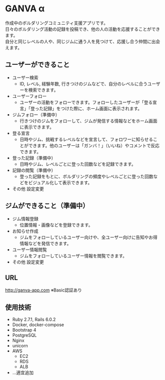 # GANVA α
作成中のボルダリングコミュニティ支援アプリです。  
日々のボルダリング活動の記録を投稿でき、他の人の活動を応援することができます。  
自分と同じレベルの人や、同じジムに通う人を見つけて、応援し合う仲間に出会えます。

## ユーザーができること
- ユーザー検索
   - ID, レベル, 経験年数, 行きつけのジムなどで、自分のレベルに合うユーザーを検索できます。
- ユーザーフォロー
   - ユーザーの活動をフォローできます。フォローしたユーザーが「登る宣言」「登った記録」をつけた際に、ホーム画面に表示されます。
- ジムフォロー（準備中）
   - 行きつけのジムをフォローして、ジムが発信する情報などをホーム画面に表示できます。  
-  登る宣言
   - 日時やジム、挑戦するレベルなどを宣言して、フォロワーに知らせることができます。他のユーザーは「ガンバ！」（いいね）やコメントで反応できます。
-  登った記録（準備中）
   - 日時やジム、レベルごとに登った回数などを記録できます。
-  記録の閲覧（準備中）
   - 登った記録をもとに、ボルダリングの頻度やレベルごとに登った回数などをビジュアル化して表示できます。
-  その他 設定変更

## ジムができること（準備中）
- ジム情報登録
   - 位置情報・画像などを登録できます。
- お知らせ作成
   - ジムをフォローしているユーザー向けや、全ユーザー向けに告知やお得情報などを発信できます。 
- ユーザー情報閲覧
   - ジムをフォローしているユーザー情報を閲覧できます。
- その他 設定変更  

## URL
http://ganva-app.com ※Basic認証あり

## 使用技術
- Ruby 2.7.1, Rails 6.0.2
- Docker, docker-compose
- Bootstrap 4
- PostgreSQL
- Nginx
- unicorn
- AWS
  - EC2
  - RDS
  - ALB
- ...適宜追加
